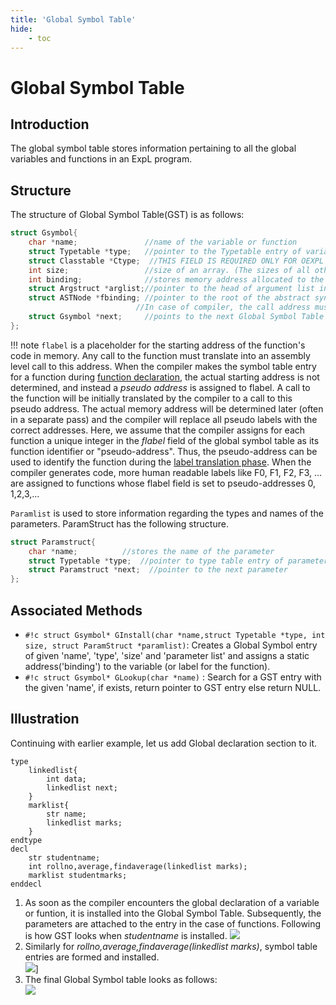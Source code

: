 ```yaml
---
title: 'Global Symbol Table'
hide:
    - toc
---
```


# Global Symbol Table

## Introduction
The global symbol table stores information pertaining to all the global variables and functions in an ExpL program.

## Structure

The structure of Global Symbol Table(GST) is as follows:

```c
struct Gsymbol{
    char *name;               //name of the variable or function
    struct Typetable *type;   //pointer to the Typetable entry of variable type/return type of the function
    struct Classtable *Ctype;  //THIS FIELD IS REQUIRED ONLY FOR OEXPL
    int size;                 //size of an array. (The sizes of all other variables in 1)
    int binding;              //stores memory address allocated to the variable
    struct Argstruct *arglist;//pointer to the head of argument list in case of functions
    struct ASTNode *fbinding; //pointer to the root of the abstract syntax tree of the function
                            //In case of compiler, the call address must be stored in fbinding
    struct Gsymbol *next;     //points to the next Global Symbol Table entry
};
```

!!! note
    `flabel` is a placeholder for the starting address of the function's code in memory. Any call to the function must translate into an assembly level call to this address. When the compiler makes the symbol table entry for a function during [function declaration](../grammar-outline.md#TypeDefBlock), the actual starting address is not determined, and instead a _pseudo address_ is assigned to flabel. A call to the function will be initially translated by the compiler to a call to this pseudo address. The actual memory address will be determined later (often in a separate pass) and the compiler will replace all pseudo labels with the correct addresses. Here, we assume that the compiler assigns for each function a unique integer in the _flabel_ field of the global symbol table as its function identifier or "pseudo-address". Thus, the pseudo-address can be used to identify the function during the [label translation phase](../label-translation.md). When the compiler generates code, more human readable labels like F0, F1, F2, F3, ... are assigned to functions whose flabel field is set to pseudo-addresses 0, 1,2,3,...

`Paramlist` is used to store information regarding the types and names of the parameters. ParamStruct has the following structure.
```c
struct Paramstruct{
	char *name;	         //stores the name of the parameter
	struct Typetable *type;  //pointer to type table entry of parameter type
	struct Paramstruct *next;  //pointer to the next parameter
};
```

## Associated Methods

- `#!c struct Gsymbol* GInstall(char *name,struct Typetable *type, int size, struct ParamStruct *paramlist)`: Creates a Global Symbol entry of given 'name', 'type', 'size' and 'parameter list' and assigns a static address('binding') to the variable (or label for the function).
- `#!c struct Gsymbol* GLookup(char *name)` : Search for a GST entry with the given 'name', if exists, return pointer to GST entry else return NULL.

Illustration
------------

Continuing with earlier example, let us add Global declaration section to it.

```
type
	linkedlist{
		int data;
		linkedlist next;
	}
	marklist{
		str name;
		linkedlist marks;
	}
endtype
decl
	str studentname;
	int rollno,average,findaverage(linkedlist marks);
	marklist studentmarks;
enddecl
```

1.  As soon as the compiler encounters the global declaration of a variable or funtion, it is installed into the Global Symbol Table.
    Subsequently, the parameters are attached to the entry in the case of functions. Following is how GST looks when _studentname_ is installed.
    ![](../img/data_structure_5.png)
2.  Similarly for _rollno,average,findaverage(linkedlist marks)_, symbol table entries are formed and installed.  
    ![](../img/data_structure_6.png)]
3.  The final Global Symbol table looks as follows:  
    ![](../img/data_structure_7.png)

